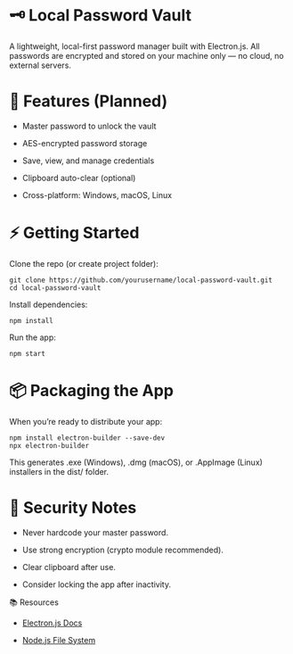 # 🗝️ Local Password Vault

A lightweight, local-first password manager built with Electron.js.
All passwords are encrypted and stored on your machine only — no cloud, no external servers.

# 🚀 Features (Planned)

- Master password to unlock the vault

- AES-encrypted password storage

- Save, view, and manage credentials

- Clipboard auto-clear (optional)

- Cross-platform: Windows, macOS, Linux

# ⚡ Getting Started

Clone the repo (or create project folder):
```
git clone https://github.com/yourusername/local-password-vault.git
cd local-password-vault
```

Install dependencies:
```
npm install
```

Run the app:
```
npm start
```
# 📦 Packaging the App

When you’re ready to distribute your app:
```
npm install electron-builder --save-dev
npx electron-builder
```

This generates .exe (Windows), .dmg (macOS), or .AppImage (Linux) installers in the dist/ folder.

# 🔐 Security Notes

- Never hardcode your master password.

- Use strong encryption (crypto module recommended).

- Clear clipboard after use.

- Consider locking the app after inactivity.

📚 Resources

- [Electron.js Docs](https://www.electronjs.org/docs/latest/)

- [Node.js File System](https://nodejs.org/api/documentation.html)
